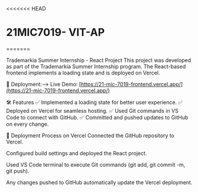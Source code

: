 <<<<<<< HEAD
# 21MIC7019- VIT-AP 
=======



Trademarkia Summer Internship - React Project
This project was developed as part of the Trademarkia Summer Internship program. The React-based frontend implements a loading state and is deployed on Vercel.

🚀 Deployment:-->
Live Demo: [https://21-mic-7019-frontend.vercel.app/](https://21-mic-7019-frontend.vercel.app/)

🛠️ Features
✅ Implemented a loading state for better user experience.
✅ Deployed on Vercel for seamless hosting.
✅ Used Git commands in VS Code to connect with GitHub.
✅ Committed and pushed updates to GitHub on every change.

📌 Deployment Process on Vercel
Connected the GitHub repository to Vercel.

Configured build settings and deployed the React project.

Used VS Code terminal to execute Git commands (git add, git commit -m, git push).

Any changes pushed to GitHub automatically update the Vercel deployment.

